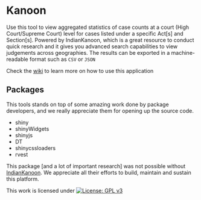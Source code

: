 # Kanoon

Use this tool to view aggregated statistics of case counts at a court (High Court/Supreme Court) level for cases listed under a specific Act[s] and Section[s]. Powered by IndianKanoon, which is a great resource to conduct quick research and it gives you advanced search capabilities to view judgements across geographies. The results can be exported in a machine-readable format such as `CSV` or `JSON`

Check the [wiki](https://github.com/apoorv74/IKreporteR/wiki/Introduction) to learn more on how to use this application

## Packages

This tools stands on top of some amazing work done by package developers, and we really appreciate them for opening up the source code. 
* shiny
* shinyWidgets
* shinyjs
* DT
* shinycssloaders
* rvest

This package [and a lot of important research] was not possible without [IndianKanoon](indiankanoon.org/). We appreciate all their efforts to build, maintain and sustain this platform. 

This work is licensed under [![License: GPL v3](https://img.shields.io/badge/License-GPLv3-blue.svg)](https://www.gnu.org/licenses/gpl-3.0)
